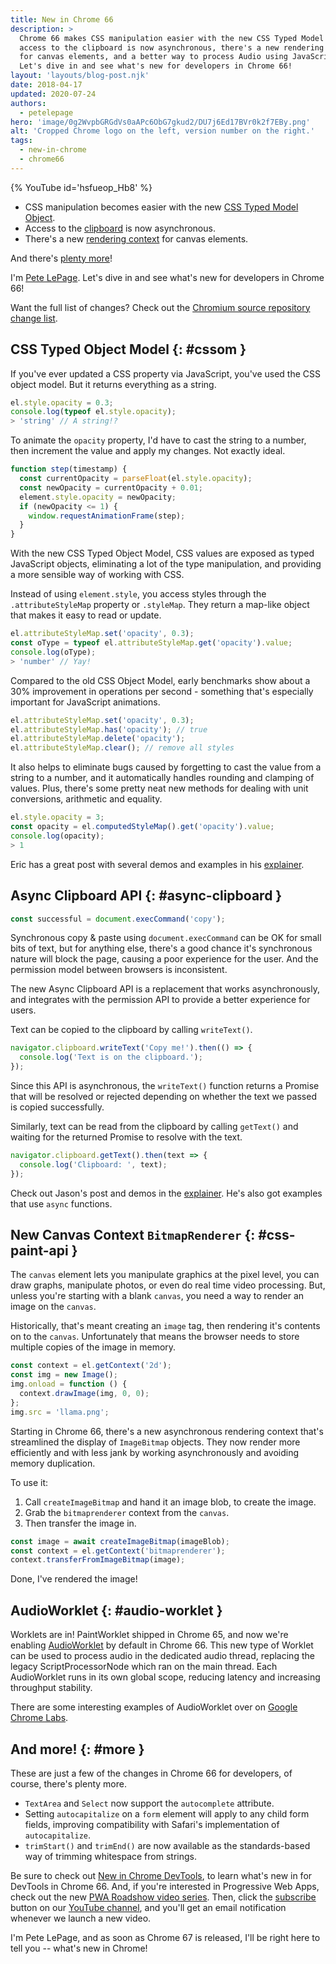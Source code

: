 ```yaml
---
title: New in Chrome 66
description: >
  Chrome 66 makes CSS manipulation easier with the new CSS Typed Model Object,
  access to the clipboard is now asynchronous, there's a new rendering context
  for canvas elements, and a better way to process Audio using JavaScript.
  Let's dive in and see what's new for developers in Chrome 66!
layout: 'layouts/blog-post.njk'
date: 2018-04-17
updated: 2020-07-24
authors:
  - petelepage
hero: 'image/0g2WvpbGRGdVs0aAPc6ObG7gkud2/DU7j6Ed17BVr0k2f7EBy.png'
alt: 'Cropped Chrome logo on the left, version number on the right.'
tags:
  - new-in-chrome
  - chrome66
---
```


{% YouTube id='hsfueop_Hb8' %}

- CSS manipulation becomes easier with the new [CSS Typed Model Object](#cssom).
- Access to the [clipboard](#async-clipboard) is now asynchronous.
- There's a new [rendering context](#css-paint-api) for canvas elements.

And there's [plenty more](#more)!

I'm [Pete LePage](https://petelepage.com/). Let's dive in and see what's new for developers in Chrome 66!

Want the full list of changes? Check out the
[Chromium source repository change list](https://chromium.googlesource.com/chromium/src/+log/65.0.3325.146..66.0.3359.116).

## CSS Typed Object Model {: #cssom }

If you've ever updated a CSS property via JavaScript, you've used the CSS
object model. But it returns everything as a string.

```js
el.style.opacity = 0.3;
console.log(typeof el.style.opacity);
> 'string' // A string!?
```

To animate the `opacity` property, I'd have to cast the string to a number,
then increment the value and apply my changes. Not exactly ideal.

```js
function step(timestamp) {
  const currentOpacity = parseFloat(el.style.opacity);
  const newOpacity = currentOpacity + 0.01;
  element.style.opacity = newOpacity;
  if (newOpacity <= 1) {
    window.requestAnimationFrame(step);
  }
}
```

With the new CSS Typed Object Model, CSS values are exposed as typed
JavaScript objects, eliminating a lot of the type manipulation, and providing
a more sensible way of working with CSS.

Instead of using `element.style`, you access styles through the
`.attributeStyleMap` property or `.styleMap`. They return a map-like object
that makes it easy to read or update.

```js
el.attributeStyleMap.set('opacity', 0.3);
const oType = typeof el.attributeStyleMap.get('opacity').value;
console.log(oType);
> 'number' // Yay!
```

Compared to the old CSS Object Model, early benchmarks show about a 30%
improvement in operations per second - something that's especially important
for JavaScript animations.

```js
el.attributeStyleMap.set('opacity', 0.3);
el.attributeStyleMap.has('opacity'); // true
el.attributeStyleMap.delete('opacity');
el.attributeStyleMap.clear(); // remove all styles
```

It also helps to eliminate bugs caused by forgetting to cast the value from a
string to a number, and it automatically handles rounding and clamping of
values. Plus, there's some pretty neat new methods for dealing with unit
conversions, arithmetic and equality.

```js
el.style.opacity = 3;
const opacity = el.computedStyleMap().get('opacity').value;
console.log(opacity);
> 1
```

Eric has a great post with several demos and examples in his
[explainer](https://developers.google.com/web/updates/2018/03/cssom).

## Async Clipboard API {: #async-clipboard }

```js
const successful = document.execCommand('copy');
```

Synchronous copy & paste using `document.execCommand` can be OK for small
bits of text, but for anything else, there's a good chance it's synchronous
nature will block the page, causing a poor experience for the user. And the
permission model between browsers is inconsistent.

The new Async Clipboard API is a replacement that works asynchronously, and
integrates with the permission API to provide a better experience for users.

Text can be copied to the clipboard by calling `writeText()`.

```js
navigator.clipboard.writeText('Copy me!').then(() => {
  console.log('Text is on the clipboard.');
});
```

Since this API is asynchronous, the `writeText()` function returns a Promise
that will be resolved or rejected depending on whether the text we passed
is copied successfully.

Similarly, text can be read from the clipboard by calling `getText()` and
waiting for the returned Promise to resolve with the text.

```js
navigator.clipboard.getText().then(text => {
  console.log('Clipboard: ', text);
});
```

Check out Jason's post and demos in the
[explainer](https://developers.google.com/web/updates/2018/03/clipboardapi).
He's also got examples that use `async` functions.

## New Canvas Context `BitmapRenderer` {: #css-paint-api }

The `canvas` element lets you manipulate graphics at the pixel level, you
can draw graphs, manipulate photos, or even do real time video processing.
But, unless you're starting with a blank `canvas`, you need a way to render
an image on the `canvas`.

Historically, that's meant creating an `image` tag, then rendering it's
contents on to the `canvas`. Unfortunately that means the browser needs to
store multiple copies of the image in memory.

```js
const context = el.getContext('2d');
const img = new Image();
img.onload = function () {
  context.drawImage(img, 0, 0);
};
img.src = 'llama.png';
```

Starting in Chrome 66, there's a new asynchronous rendering context that's
streamlined the display of `ImageBitmap` objects. They now render more
efficiently and with less jank by working asynchronously and avoiding memory
duplication.

To use it:

1. Call `createImageBitmap` and hand it an image blob, to create the image.
2. Grab the `bitmaprenderer` context from the `canvas`.
3. Then transfer the image in.

```js
const image = await createImageBitmap(imageBlob);
const context = el.getContext('bitmaprenderer');
context.transferFromImageBitmap(image);
```

Done, I've rendered the image!

## AudioWorklet {: #audio-worklet }

Worklets are in! PaintWorklet shipped in Chrome 65, and now we're enabling
[AudioWorklet](https://developers.google.com/web/updates/2017/12/audio-worklet)
by default in Chrome 66. This new type of Worklet can be used to process
audio in the dedicated audio thread, replacing the legacy ScriptProcessorNode
which ran on the main thread. Each AudioWorklet runs in its own global scope,
reducing latency and increasing throughput stability.

There are some interesting examples of AudioWorklet over on
[Google Chrome Labs](https://googlechromelabs.github.io/web-audio-samples/audio-worklet/).

## And more! {: #more }

These are just a few of the changes in Chrome 66 for developers, of course,
there's plenty more.

- `TextArea` and `Select` now support the `autocomplete` attribute.
- Setting `autocapitalize` on a `form` element will apply to any child form
  fields, improving compatibility with Safari's implementation of
  `autocapitalize`.
- `trimStart()` and `trimEnd()` are now available as the standards-based way
  of trimming whitespace from strings.

Be sure to check out [New in Chrome DevTools](/blog/new-in-devtools-66),
to learn what's new in for DevTools in Chrome 66. And, if you're interested in
Progressive Web Apps, check out the new
[PWA Roadshow video series](https://www.youtube.com/playlist?list=PLNYkxOF6rcICnIOm4cfylT0-cEfytBtYt).
Then, click the [subscribe](https://goo.gl/6FP1a5) button on our
[YouTube channel](https://www.youtube.com/user/ChromeDevelopers/), and
you'll get an email notification whenever we launch a new video.

I'm Pete LePage, and as soon as Chrome 67 is released, I'll be right
here to tell you -- what's new in Chrome!

